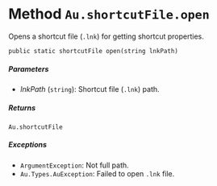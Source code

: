 # Method `Au.shortcutFile.open`

Opens a shortcut file (`.lnk`) for getting shortcut properties.

```
public static shortcutFile open(string lnkPath)
```

##### Parameters

- *lnkPath*  (`string`):
    Shortcut file (`.lnk`) path.

##### Returns

`Au.shortcutFile`

##### Exceptions

- `ArgumentException`:
    Not full path.
- `Au.Types.AuException`:
    Failed to open `.lnk` file.